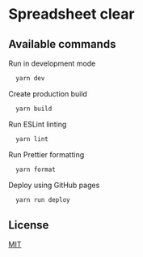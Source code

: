 # Spreadsheet clear

## Available commands

Run in development mode

```bash
  yarn dev
```

Create production build

```bash
  yarn build
```

Run ESLint linting

```bash
  yarn lint
```

Run Prettier formatting

```bash
  yarn format
```

Deploy using GitHub pages

```bash
  yarn run deploy
```

## License

[MIT](https://choosealicense.com/licenses/mit/)
